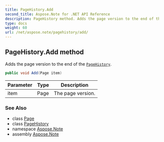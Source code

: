 ```yaml
---
title: PageHistory.Add
second_title: Aspose.Note for .NET API Reference
description: PageHistory method. Adds the page version to the end of the PageHistory
type: docs
weight: 60
url: /net/aspose.note/pagehistory/add/
---
```

## PageHistory.Add method

Adds the page version to the end of the [`PageHistory`](../).

```csharp
public void Add(Page item)
```

| Parameter | Type | Description |
| --- | --- | --- |
| item | Page | The page version. |

### See Also

* class [Page](../../page/)
* class [PageHistory](../)
* namespace [Aspose.Note](../../pagehistory/)
* assembly [Aspose.Note](../../../)



